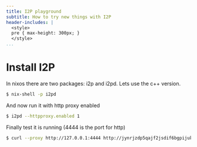 ```yaml
---
title: I2P playground
subtitle: How to try new things with I2P
header-includes: |
  <style>
  pre { max-height: 300px; }
  </style>
...
```


# Install I2P

In nixos there are two packages: i2p and i2pd. Lets use the c++ version.

```bash
$ nix-shell -p i2pd
```

And now run it with http proxy enabled

```bash
$ i2pd --httpproxy.enabled 1
```

Finally test it is running (4444 is the port for http)

```bash
$ curl --proxy http://127.0.0.1:4444 http://jynrjzdp5qajf2jsdif6bgpijuk72zmuiohq3o7omeksw4pdgejq.b32.i2p
```



